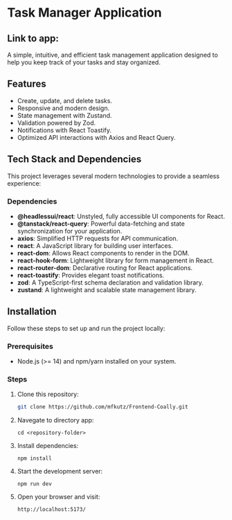 # Task Manager Application

## Link to app:

A simple, intuitive, and efficient task management application designed to help you keep track of your tasks and stay organized.

## Features

- Create, update, and delete tasks.
- Responsive and modern design.
- State management with Zustand.
- Validation powered by Zod.
- Notifications with React Toastify.
- Optimized API interactions with Axios and React Query.

## Tech Stack and Dependencies

This project leverages several modern technologies to provide a seamless experience:

### Dependencies

- **@headlessui/react**: Unstyled, fully accessible UI components for React.
- **@tanstack/react-query**: Powerful data-fetching and state synchronization for your application.
- **axios**: Simplified HTTP requests for API communication.
- **react**: A JavaScript library for building user interfaces.
- **react-dom**: Allows React components to render in the DOM.
- **react-hook-form**: Lightweight library for form management in React.
- **react-router-dom**: Declarative routing for React applications.
- **react-toastify**: Provides elegant toast notifications.
- **zod**: A TypeScript-first schema declaration and validation library.
- **zustand**: A lightweight and scalable state management library.

## Installation

Follow these steps to set up and run the project locally:

### Prerequisites

- Node.js (>= 14) and npm/yarn installed on your system.

### Steps

1. Clone this repository:
   ```bash
   git clone https://github.com/mfkutz/Frontend-Coally.git
   ```
2. Navegate to directory app:
   ```
   cd <repository-folder>
   ```
3. Install dependencies:
   ```
   npm install
   ```
4. Start the development server:
   ```
   npm run dev
   ```
5. Open your browser and visit:
   ```
   http://localhost:5173/
   ```
